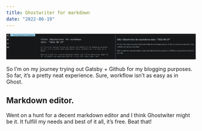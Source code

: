 ```yaml
---
title: Ghostwriter for markdown
date: "2022-06-19"
---
```

![](https://github.com/thebarkman/randomtext/blob/b60063ec148e389552279ce8118cd8ab02a04053/content/blog/ghostwriter-markdown/ghostwriter.JPG)

So I’m on my journey trying out Gatsby + Github for my blogging purposes. 
So far, it’s a pretty neat experience. Sure, workflow isn’t as easy as in Ghost. 

## Markdown editor.
Went on a hunt for a decent markdown editor and I think Ghostwiter might be it. It fulfill my needs and best of it all, it’s free. Beat that!

